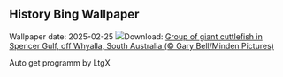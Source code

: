 ## History Bing Wallpaper
Wallpaper date: 2025-02-25
![](https://www.bing.com/th?id=OHR.GiantCuttlefish_EN-GB1252194719_UHD.jpg&w=1000)Download: [Group of giant cuttlefish in Spencer Gulf, off Whyalla, South Australia (© Gary Bell/Minden Pictures)](https://www.bing.com/th?id=OHR.GiantCuttlefish_EN-GB1252194719_UHD.jpg)

Auto get programm by LtgX
